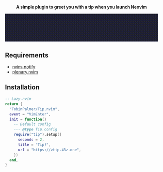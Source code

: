 <div align="center">
  <p><strong>A simple plugin to greet you with a tip when you launch Neovim</strong></p>
</div>

![Demo](./static/demo.gif)

## Requirements

- [nvim-notify](https://github.com/rcarriga/nvim-notify)
- [plenary.nvim](https://github.com/nvim-lua/plenary.nvim)

## Installation

```lua
-- Lazy.nvim
return {
  "TobinPalmer/Tip.nvim",
  event = "VimEnter",
  init = function()
    -- Default config
    --- @type Tip.config
    require("tip").setup({
      seconds = 2,
      title = "Tip!",
      url = "https://vtip.43z.one",
    })
  end,
}
```
